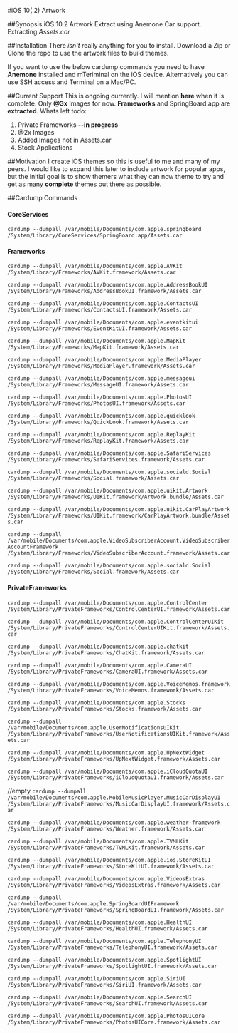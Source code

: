 #iOS 10(.2) Artwork

##Synopsis
iOS 10.2 Artwork Extract using Anemone Car support. 
Extracting *Assets.car*

##Installation
There *isn't* really anything for you to install. Download a Zip or Clone the repo to use the artwork files to build themes.

If you want to use the below cardump commands you need to have **Anemone** installed and mTeriminal on the iOS device. Alternatively you can use SSH access and Terminal on a Mac/PC.

##Current Support
This is ongoing currently. I will mention **here** when it is complete. Only **@3x**  Images for now. **Frameworks** and SpringBoard.app are **extracted**. Whats left todo:

1. Private Frameworks **--in progress**
2. @2x Images
3. Added Images not in Assets.car
2. Stock Applications

##Motivation
I create iOS themes so this is useful to me and many of my peers. I would like to expand this later to include artwork for popular apps, but the initial goal is to show themers what they can now theme to try and get as many **complete** themes out there as possible.

##Cardump Commands
#### CoreServices
```cardump --dumpall /var/mobile/Documents/com.apple.springboard /System/Library/CoreServices/SpringBoard.app/Assets.car```

#### Frameworks
```cardump --dumpall /var/mobile/Documents/com.apple.AVKit /System/Library/Frameworks/AVKit.framework/Assets.car```

```cardump --dumpall /var/mobile/Documents/com.apple.AddressBookUI /System/Library/Frameworks/AddressBookUI.framework/Assets.car```

```cardump --dumpall /var/mobile/Documents/com.apple.ContactsUI /System/Library/Frameworks/ContactsUI.framework/Assets.car```

```cardump --dumpall /var/mobile/Documents/com.apple.eventkitui /System/Library/Frameworks/EventKitUI.framework/Assets.car```

```cardump --dumpall /var/mobile/Documents/com.apple.MapKit /System/Library/Frameworks/MapKit.framework/Assets.car```

```cardump --dumpall /var/mobile/Documents/com.apple.MediaPlayer /System/Library/Frameworks/MediaPlayer.framework/Assets.car```

```cardump --dumpall /var/mobile/Documents/com.apple.messageui /System/Library/Frameworks/MessageUI.framework/Assets.car```

```cardump --dumpall /var/mobile/Documents/com.apple.PhotosUI /System/Library/Frameworks/PhotosUI.framework/Assets.car```

```cardump --dumpall /var/mobile/Documents/com.apple.quicklook /System/Library/Frameworks/QuickLook.framework/Assets.car```

```cardump --dumpall /var/mobile/Documents/com.apple.ReplayKit /System/Library/Frameworks/ReplayKit.framework/Assets.car```

```cardump --dumpall /var/mobile/Documents/com.apple.SafariServices /System/Library/Frameworks/SafariServices.framework/Assets.car```

```cardump --dumpall /var/mobile/Documents/com.apple.sociald.Social /System/Library/Frameworks/Social.framework/Assets.car```

```cardump --dumpall /var/mobile/Documents/com.apple.uikit.Artwork /System/Library/Frameworks/UIKit.framework/Artwork.bundle/Assets.car```

```cardump --dumpall /var/mobile/Documents/com.apple.uikit.CarPlayArtwork /System/Library/Frameworks/UIKit.framework/CarPlayArtwork.bundle/Assets.car```

```cardump --dumpall /var/mobile/Documents/com.apple.VideoSubscriberAccount.VideoSubscriberAccountFramework /System/Library/Frameworks/VideoSubscriberAccount.framework/Assets.car```

```cardump --dumpall /var/mobile/Documents/com.apple.sociald.Social /System/Library/Frameworks/Social.framework/Assets.car```

#### PrivateFrameworks

```cardump --dumpall /var/mobile/Documents/com.apple.ControlCenter /System/Library/PrivateFrameworks/ControlCenterUI.framework/Assets.car```

```cardump --dumpall /var/mobile/Documents/com.apple.ControlCenterUIKit /System/Library/PrivateFrameworks/ControlCenterUIKit.framework/Assets.car```

```cardump --dumpall /var/mobile/Documents/com.apple.chatkit /System/Library/PrivateFrameworks/ChatKit.framework/Assets.car```

```cardump --dumpall /var/mobile/Documents/com.apple.CameraUI /System/Library/PrivateFrameworks/CameraUI.framework/Assets.car```

```cardump --dumpall /var/mobile/Documents/com.apple.VoiceMemos.framework /System/Library/PrivateFrameworks/VoiceMemos.framework/Assets.car```

```cardump --dumpall /var/mobile/Documents/com.apple.Stocks /System/Library/PrivateFrameworks/Stocks.framework/Assets.car```

```cardump --dumpall /var/mobile/Documents/com.apple.UserNotificationsUIKit /System/Library/PrivateFrameworks/UserNotificationsUIKit.framework/Assets.car```

```cardump --dumpall /var/mobile/Documents/com.apple.UpNextWidget /System/Library/PrivateFrameworks/UpNextWidget.framework/Assets.car```

```cardump --dumpall /var/mobile/Documents/com.apple.iCloudQuotaUI /System/Library/PrivateFrameworks/iCloudQuotaUI.framework/Assets.car```

//empty
```cardump --dumpall /var/mobile/Documents/com.apple.MobileMusicPlayer.MusicCarDisplayUI /System/Library/PrivateFrameworks/MusicCarDisplayUI.framework/Assets.car```

```cardump --dumpall /var/mobile/Documents/com.apple.weather-framework /System/Library/PrivateFrameworks/Weather.framework/Assets.car```

```cardump --dumpall /var/mobile/Documents/com.apple.TVMLKit /System/Library/PrivateFrameworks/TVMLKit.framework/Assets.car```

```cardump --dumpall /var/mobile/Documents/com.apple.ios.StoreKitUI /System/Library/PrivateFrameworks/StoreKitUI.framework/Assets.car```

```cardump --dumpall /var/mobile/Documents/com.apple.VideosExtras /System/Library/PrivateFrameworks/VideosExtras.framework/Assets.car```

```cardump --dumpall /var/mobile/Documents/com.apple.SpringBoardUIFramework /System/Library/PrivateFrameworks/SpringBoardUI.framework/Assets.car```

```cardump --dumpall /var/mobile/Documents/com.apple.HealthUI /System/Library/PrivateFrameworks/HealthUI.framework/Assets.car```

```cardump --dumpall /var/mobile/Documents/com.apple.TelephonyUI /System/Library/PrivateFrameworks/TelephonyUI.framework/Assets.car```

```cardump --dumpall /var/mobile/Documents/com.apple.SpotlightUI /System/Library/PrivateFrameworks/SpotlightUI.framework/Assets.car```

```cardump --dumpall /var/mobile/Documents/com.apple.SiriUI /System/Library/PrivateFrameworks/SiriUI.framework/Assets.car```

```cardump --dumpall /var/mobile/Documents/com.apple.SearchUI /System/Library/PrivateFrameworks/SearchUI.framework/Assets.car```

```cardump --dumpall /var/mobile/Documents/com.apple.PhotosUICore /System/Library/PrivateFrameworks/PhotosUICore.framework/Assets.car```
